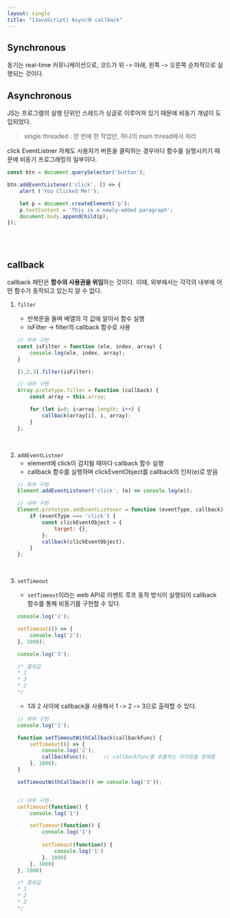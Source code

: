 ```yaml
---
layout: single
title: "[JavaScript] Async와 callback"
---
```


## Synchronous

동기는 real-time 커뮤니케이션으로, 코드가 위 -> 아래, 왼쪽 -> 오른쪽 순차적으로 실행되는 것이다.

## Asynchronous

JS는 프로그램의 실행 단위인 스레드가 싱글로 이루어져 있기 때문에 비동기 개념이 도입되었다.

>single threaded : 한 번에 한 작업만, 하나의 main thread에서 처리

click EventListner 자체도 사용자가 버튼을 클릭하는 경우마다 함수를 실행시키기 때문에 비동기 프로그래밍의 일부이다.

```js
const btn = document.querySelector('button');

btn.addEventListener('click', () => {
    alert ('You Clicked Me!');

    let p = document.createElement('p');
    p.textContent = 'This is a newly-added paragraph';
    document.body.appendChild(p);
});
```

<br><br>

## callback

callback 패턴은 **함수의 사용권을 위임**하는 것이다. 이때, 외부에서는 각각의 내부에 어떤 함수가 동작되고 있는지 알 수 없다.

1. `filter`
   - 반복문을 돌며 배열의 각 값에 알아서 함수 실행
   - isFilter -> filter의 callback 함수로 사용

    ```js
    // 외부 구현
    const isFilter = function (ele, index, array) {
        console.log(ele, index, array);
    }

    [1,2,3].filter(isFilter);

    // 내부 구현
    Array.prototype.filter = function (callback) {
        const array = this.array;

        for (let i=0; i<array.length; i++) {
            callback(array[i], i, array);
        }
    };
    ```

<br>

2. `addEventListner`
   - element에 click이 감지될 때마다 callback 함수 실행
   - callback 함수를 실행하며 clickEventObject를 callback의 인자(e)로 받음
    ```js
    // 외부 구현
    Element.addEventListener('click', (e) => console.log(e));

    // 내부 구현
    Element.prototype.addEventListener = function (eventType, callback) {
        if (eventType === 'click') {
            const clickEventObject = {
                target: {},
            };
            callback(clickEventObject);
        }
    };
    ```

<br>

3. `setTimeout`
   - `setTimeout`이라는 web API로 이벤트 루프 동작 방식이 실행되어 callback 함수를 통해 비동기를 구현할 수 있다. 

    ```js
    console.log('1');

    setTimeout(() => {
        console.log('2');
    }, 1000);

    console.log('3');

    /* 결과값
    * 1
    * 3
    * 2
    */
    ```

    - 1과 2 사이에 callback을 사용해서 1 -> 2 -> 3으로 출력할 수 있다.

    ```js
    // 외부 구현
    console.log('1');

    function setTimeoutWithCallback(callbackFunc) {
        setTimeout(() => {
            console.log('2');
            callbackFunc();     // callbackfunc를 호출하는 타이밍을 정해줌
        }, 1000);
    }

    setTimeoutWithCallback(() => console.log('3'));


    // 내부 구현
    setTimeout(function() {
        console.log('1')

        setTimeout(function() {
            console.log('1')
            
            setTimeout(function() {
                console.log('1')
            }, 1000)
        }, 1000)
    }, 1000)

    /* 결과값
    * 1
    * 2
    * 3
    */
    ```